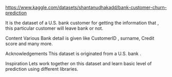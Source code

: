 https://www.kaggle.com/datasets/shantanudhakadd/bank-customer-churn-prediction

It is the dataset of a U.S. bank customer for getting the information that , this particular customer will leave bank or not.

Content
Various Bank detail is given like CustomerID , surname, Credit score and many more.

Acknowledgements
This dataset is originated from a U.S. bank .

Inspiration
Lets work together on this dataset and learn basic level of prediction using different libraries.